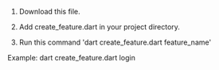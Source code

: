 1. Download this file.

2. Add create_feature.dart in your project directory.

3. Run this command 'dart create_feature.dart feature_name'

Example: dart create_feature.dart login
